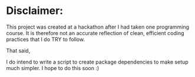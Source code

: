 # Disclaimer:

This project was created at a hackathon after I had taken one programming course. It is therefore not an accurate reflection of clean, efficient coding practices that I do TRY to follow.

That said,

I do intend to write a script to create package dependencies to make setup much simpler. I hope to do this soon :)
